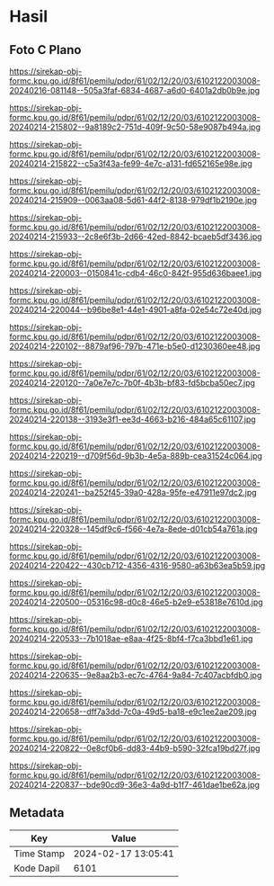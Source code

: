 # Hasil

## Foto C Plano

https://sirekap-obj-formc.kpu.go.id/8f61/pemilu/pdpr/61/02/12/20/03/6102122003008-20240216-081148--505a3faf-6834-4687-a6d0-6401a2db0b9e.jpg

https://sirekap-obj-formc.kpu.go.id/8f61/pemilu/pdpr/61/02/12/20/03/6102122003008-20240214-215802--9a8189c2-751d-409f-9c50-58e9087b494a.jpg

https://sirekap-obj-formc.kpu.go.id/8f61/pemilu/pdpr/61/02/12/20/03/6102122003008-20240214-215822--c5a3f43a-fe99-4e7c-a131-fd652165e98e.jpg

https://sirekap-obj-formc.kpu.go.id/8f61/pemilu/pdpr/61/02/12/20/03/6102122003008-20240214-215909--0063aa08-5d61-44f2-8138-979df1b2190e.jpg

https://sirekap-obj-formc.kpu.go.id/8f61/pemilu/pdpr/61/02/12/20/03/6102122003008-20240214-215933--2c8e6f3b-2d66-42ed-8842-bcaeb5df3436.jpg

https://sirekap-obj-formc.kpu.go.id/8f61/pemilu/pdpr/61/02/12/20/03/6102122003008-20240214-220003--0150841c-cdb4-46c0-842f-955d636baee1.jpg

https://sirekap-obj-formc.kpu.go.id/8f61/pemilu/pdpr/61/02/12/20/03/6102122003008-20240214-220044--b96be8e1-44e1-4901-a8fa-02e54c72e40d.jpg

https://sirekap-obj-formc.kpu.go.id/8f61/pemilu/pdpr/61/02/12/20/03/6102122003008-20240214-220102--8879af96-797b-471e-b5e0-d1230360ee48.jpg

https://sirekap-obj-formc.kpu.go.id/8f61/pemilu/pdpr/61/02/12/20/03/6102122003008-20240214-220120--7a0e7e7c-7b0f-4b3b-bf83-fd5bcba50ec7.jpg

https://sirekap-obj-formc.kpu.go.id/8f61/pemilu/pdpr/61/02/12/20/03/6102122003008-20240214-220138--3193e3f1-ee3d-4663-b216-484a65c61107.jpg

https://sirekap-obj-formc.kpu.go.id/8f61/pemilu/pdpr/61/02/12/20/03/6102122003008-20240214-220219--d709f56d-9b3b-4e5a-889b-cea31524c064.jpg

https://sirekap-obj-formc.kpu.go.id/8f61/pemilu/pdpr/61/02/12/20/03/6102122003008-20240214-220241--ba252f45-39a0-428a-95fe-e47911e97dc2.jpg

https://sirekap-obj-formc.kpu.go.id/8f61/pemilu/pdpr/61/02/12/20/03/6102122003008-20240214-220328--145df9c6-f566-4e7a-8ede-d01cb54a761a.jpg

https://sirekap-obj-formc.kpu.go.id/8f61/pemilu/pdpr/61/02/12/20/03/6102122003008-20240214-220422--430cb712-4356-4316-9580-a63b63ea5b59.jpg

https://sirekap-obj-formc.kpu.go.id/8f61/pemilu/pdpr/61/02/12/20/03/6102122003008-20240214-220500--05316c98-d0c8-46e5-b2e9-e53818e7610d.jpg

https://sirekap-obj-formc.kpu.go.id/8f61/pemilu/pdpr/61/02/12/20/03/6102122003008-20240214-220533--7b1018ae-e8aa-4f25-8bf4-f7ca3bbd1e61.jpg

https://sirekap-obj-formc.kpu.go.id/8f61/pemilu/pdpr/61/02/12/20/03/6102122003008-20240214-220635--9e8aa2b3-ec7c-4764-9a84-7c407acbfdb0.jpg

https://sirekap-obj-formc.kpu.go.id/8f61/pemilu/pdpr/61/02/12/20/03/6102122003008-20240214-220658--dff7a3dd-7c0a-49d5-ba18-e9c1ee2ae209.jpg

https://sirekap-obj-formc.kpu.go.id/8f61/pemilu/pdpr/61/02/12/20/03/6102122003008-20240214-220822--0e8cf0b6-dd83-44b9-b590-32fca19bd27f.jpg

https://sirekap-obj-formc.kpu.go.id/8f61/pemilu/pdpr/61/02/12/20/03/6102122003008-20240214-220837--bde90cd9-36e3-4a9d-b1f7-461dae1be62a.jpg


## Metadata

| Key        | Value               |
| ---------- | ------------------- |
| Time Stamp | 2024-02-17 13:05:41 |
| Kode Dapil | 6101                |




